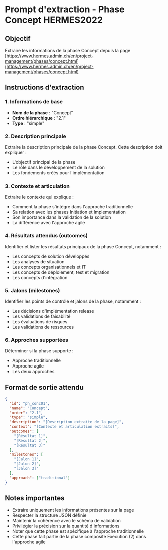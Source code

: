 # Prompt d'extraction - Phase Concept HERMES2022

## Objectif
Extraire les informations de la phase Concept depuis la page [https://www.hermes.admin.ch/en/project-management/phases/concept.html](https://www.hermes.admin.ch/en/project-management/phases/concept.html)

## Instructions d'extraction

### 1. Informations de base
- **Nom de la phase** : "Concept"
- **Ordre hiérarchique** : "2.1"
- **Type** : "simple"

### 2. Description principale
Extraire la description principale de la phase Concept. Cette description doit expliquer :
- L'objectif principal de la phase
- Le rôle dans le développement de la solution
- Les fondements créés pour l'implémentation

### 3. Contexte et articulation
Extraire le contexte qui explique :
- Comment la phase s'intègre dans l'approche traditionnelle
- Sa relation avec les phases Initiation et Implementation
- Son importance dans la validation de la solution
- La différence avec l'approche agile

### 4. Résultats attendus (outcomes)
Identifier et lister les résultats principaux de la phase Concept, notamment :
- Les concepts de solution développés
- Les analyses de situation
- Les concepts organisationnels et IT
- Les concepts de déploiement, test et migration
- Les concepts d'intégration

### 5. Jalons (milestones)
Identifier les points de contrôle et jalons de la phase, notamment :
- Les décisions d'implémentation release
- Les validations de faisabilité
- Les évaluations de risques
- Les validations de ressources

### 6. Approches supportées
Déterminer si la phase supporte :
- Approche traditionnelle
- Approche agile
- Les deux approches

## Format de sortie attendu

```json
{
  "id": "ph_conc01",
  "name": "Concept",
  "order": "2.1",
  "type": "simple",
  "description": "[Description extraite de la page]",
  "context": "[Contexte et articulation extraits]",
  "outcomes": [
    "[Résultat 1]",
    "[Résultat 2]",
    "[Résultat 3]"
  ],
  "milestones": [
    "[Jalon 1]",
    "[Jalon 2]",
    "[Jalon 3]"
  ],
  "approach": ["traditional"]
}
```

## Notes importantes
- Extraire uniquement les informations présentes sur la page
- Respecter la structure JSON définie
- Maintenir la cohérence avec le schéma de validation
- Privilégier la précision sur la quantité d'informations
- Noter que cette phase est spécifique à l'approche traditionnelle
- Cette phase fait partie de la phase composite Execution (2) dans l'approche agile
